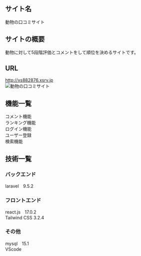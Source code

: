 ## サイト名
動物の口コミサイト　

## サイトの概要
動物に対して5段階評価とコメントをして順位を決めるサイトです。

## URL
http://xs882876.xsrv.jp  
![動物の口コミサイト](https://user-images.githubusercontent.com/91707110/222446400-69e164d5-0339-4b47-ae68-ef2d5320534b.png)

## 機能一覧
コメント機能  
ランキング機能  
ログイン機能  
ユーザー登録  
検索機能  

## 技術一覧
### バックエンド
laravel　9.5.2

### フロントエンド
react.js　17.0.2  
Tailwind CSS  3.2.4

### その他
mysql　15.1  
VScode


